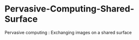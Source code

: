 Pervasive-Computing-Shared-Surface
==================================

Pervasive computing : Exchanging images on a shared surface

